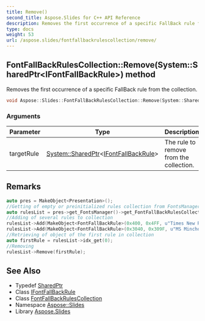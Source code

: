 ```yaml
---
title: Remove()
second_title: Aspose.Slides for C++ API Reference
description: Removes the first occurrence of a specific FallBack rule from the collection.
type: docs
weight: 53
url: /aspose.slides/fontfallbackrulescollection/remove/
---
```

## FontFallBackRulesCollection::Remove(System::SharedPtr\<IFontFallBackRule\>) method


Removes the first occurrence of a specific FallBack rule from the collection.

```cpp
void Aspose::Slides::FontFallBackRulesCollection::Remove(System::SharedPtr<IFontFallBackRule> targetRule) override
```


### Arguments

| Parameter | Type | Description |
| --- | --- | --- |
| targetRule | [System::SharedPtr](../../../system/sharedptr/)\<[IFontFallBackRule](../../ifontfallbackrule/)\> | The rule to remove from the collection. |
## Remarks



```cpp
auto pres = MakeObject<Presentation>();
//Getting of empty or preinitialized rules collection from FontsManager
auto rulesList = pres->get_FontsManager()->get_FontFallBackRulesCollection();
//Adding of several rules to collection
rulesList->Add(MakeObject<FontFallBackRule>(0x400, 0x4FF, u"Times New Roman"));
rulesList->Add(MakeObject<FontFallBackRule>(0x3040, 0x309F, u"MS Mincho"));
//Retrieving of object of the first rule in collection
auto firstRule = rulesList->idx_get(0);
//Removing
rulesList->Remove(firstRule);
```


## See Also

* Typedef [SharedPtr](../../../system/sharedptr/)
* Class [IFontFallBackRule](../../ifontfallbackrule/)
* Class [FontFallBackRulesCollection](../)
* Namespace [Aspose::Slides](../../)
* Library [Aspose.Slides](../../../)